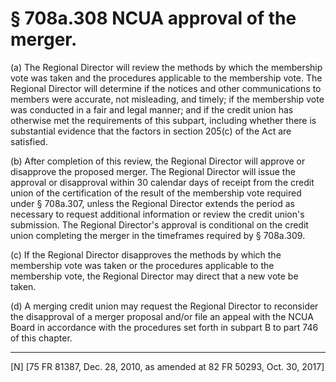 # § 708a.308   NCUA approval of the merger.

(a) The Regional Director will review the methods by which the membership vote was taken and the procedures applicable to the membership vote. The Regional Director will determine if the notices and other communications to members were accurate, not misleading, and timely; if the membership vote was conducted in a fair and legal manner; and if the credit union has otherwise met the requirements of this subpart, including whether there is substantial evidence that the factors in section 205(c) of the Act are satisfied.


(b) After completion of this review, the Regional Director will approve or disapprove the proposed merger. The Regional Director will issue the approval or disapproval within 30 calendar days of receipt from the credit union of the certification of the result of the membership vote required under § 708a.307, unless the Regional Director extends the period as necessary to request additional information or review the credit union's submission. The Regional Director's approval is conditional on the credit union completing the merger in the timeframes required by § 708a.309.


(c) If the Regional Director disapproves the methods by which the membership vote was taken or the procedures applicable to the membership vote, the Regional Director may direct that a new vote be taken.


(d) A merging credit union may request the Regional Director to reconsider the disapproval of a merger proposal and/or file an appeal with the NCUA Board in accordance with the procedures set forth in subpart B to part 746 of this chapter.



---

[N] [75 FR 81387, Dec. 28, 2010, as amended at 82 FR 50293, Oct. 30, 2017]




